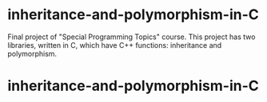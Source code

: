 # inheritance-and-polymorphism-in-C
 
Final project of "Special Programming Topics" course. This project has two libraries, written in C, which have C++ functions: inheritance and polymorphism.
# inheritance-and-polymorphism-in-C
